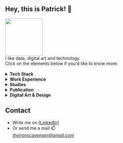 ## Hey, this is Patrick! 👋
<a href="https://de.linkedin.com/in/ironscavenger">
      <img src="https://profile-images.xing.com/images/0ffc572fbbdf235fc7c53730aabd7c65-2/patrick-hausmann.1024x1024.jpg" width = 120>
</a>
<br>
I like data, digital art and technology.<br>
Click on the elements below if you'd like to know more:<br>
<br>
<!-- TECH STACK -->
<details>
 <summary><b>Tech Stack</b></summary>
 <br>
 <i>Click on the images to get to the official websites.</i><br>
 <br>
 <table>
  <tr>
    <td>
      <a href="https://www.python.org/">
      <img src="https://upload.wikimedia.org/wikipedia/commons/thumb/c/c3/Python-logo-notext.svg/1869px-Python-logo-notext.svg.png" height = 60>
      </a>
    </td>
    <td>
      <b>Python</b><br>
      I'm using Python for data-engineering and analysis. This includes (among others):<br>
      <i>Pandas, Numpy, SciPy, Requests, BeautifulSoup, Selenium</i>
      <br>
    </td>
  </tr>
  <tr>
    <td>
      <a href="https://de.mathworks.com/?s_tid=gn_logo">
      <img src="https://upload.wikimedia.org/wikipedia/commons/thumb/2/21/Matlab_Logo.png/1144px-Matlab_Logo.png" height = 60>
      </a>
    </td>
    <td>
      <b>MATLAB & Simulink</b><br>
      MATLAB & Simulink have been my main-tools while working in engineering and research.<br>
      I have also taught several courses on MATLAB for engineering students.<br>
    </td>
  </tr>
  <tr>
    <td>
      <a href="https://www.sidefx.com/products/houdini/">
      <img src="https://upload.wikimedia.org/wikipedia/commons/1/15/Houdini3D_icon.png" width = 60>
      </a>
    </td>
    <td>
      <b>Houdini</b><br>
      Houdini is my main tool for everything related to design and animation.<br>
      It's prodecural nature also makes it an ideal candidate for automating design processess and work with data.<br>
      You can find examples of both professional and personal projects on my <a href="https://www.behance.com/ironscavenger">[Behance-portfolio]</a>.
    </td>
  </tr>
</table>
</details>
<!-- WORK EXPERIENCE -->
<details>
 <summary><b>Work Experience</b></summary>
 <br>
 <i>I've worked in a few different fields already. Here's an excerpt:</i><br>
 <br>
 <table>
  <tr>
    <td>
      <a href="https://www.ford.de">
      <img src="https://www.ford.de/content/dam/guxeu/global-shared/header/ford_oval_blue_logo.svg" width = 160>
      </a>
    </td>
    <td>
      JAN 2022 - DEZ 2023<br>
      <b>Visual Artist/Motion Designer</b><br>
      <i>Ford Motor Company / Cologne Design Center</i><br>
    </td>
  </tr>
  <tr>
    <td>
      <a href="https://www.h-brs.de/">
      <img src="https://www.h-brs.de/sites/default/files/styles/download_web_quality_max_800x800/public/teaser/h-brs_logo_fuers_web_erweitert.jpg?itok=2qePlQ0b&t=0388" width = 160>
      </a>
    </td>
    <td>
      2015 - 2021<br>
      <b>Scientific Employee and Lecturer</b><br>
      <i>Bonn-Rhein-Sieg University of Applied Sciences</i><br>
    </td>
  </tr>
  <tr>
    <td>
      <a href="https://www.h-brs.de/de/ewave">
      <img src="https://www.h-brs.de/sites/default/files/styles/hresize817x545_32/public/teaser/ewave-logo.jpg.webp?itok=Wc7yp65z&t=d647" width = 160>
      </a>
    </td>
    <td>
      2014 - 2015<br>
      <b>Scientific Assistant</b><br>
      <i>Bonn-Rhein-Sieg University of Applied Sciences - Research-project "E-Wave"</i><br>
    </td>
  </tr>
</table>
</details>
<!-- ----- STUDIES ----- -->
<details>
 <summary><b>Studies</b></summary>
 <br>
 <table>
  <tr>
    <td>
      <a href="https://www.wbscodingschool.com/">
      <img src="https://www.wbscodingschool.com/wp-content/uploads/2023/10/WBSCS-Red-logo.webp" width = 160>
      </a>
    </td>
    <td>
      FEB 2024 - JUN 2024<br>
      <b>Data Science Bootcamp</b><br>
      <i>WBS Coding School Berlin</i><br>
    </td>
  </tr>
  <tr>
    <td>
      <a href="https://www.h-brs.de/">
      <img src="https://www.h-brs.de/sites/default/files/styles/download_web_quality_max_800x800/public/teaser/h-brs_logo_fuers_web_erweitert.jpg?itok=2qePlQ0b&t=0388" width = 160>
      </a>
    </td>
    <td>
      2014 - 2015<br>
      <b>Master of Engineering (Mechatronics)</b><br>
      <i>Bonn-Rhein-Sieg University of Applied Sciences</i><br>
      Final grade: 1.5<br>
      <i>Thesis: Numerical simulation of pumps in water supply networks and optimization of energy efficiency</i><br>
    </td>
  </tr>
  <tr>
    <td>
      <a href="https://www.h-brs.de/">
      <img src="https://www.h-brs.de/sites/default/files/styles/download_web_quality_max_800x800/public/teaser/h-brs_logo_fuers_web_erweitert.jpg?itok=2qePlQ0b&t=0388" width = 160>
      </a>
    </td>
    <td>
      2010 - 2014<br>
      <b>Bachelor of Engineering (Mechatronics)</b><br>
      <i>Bonn-Rhein-Sieg University of Applied Sciences</i><br>
      Final grade: 2.0<br>
      <i>Thesis: Development of a Temperature Control Concept for the Low-Pressure Media Circuit of a Polyurethane Metering Machine</i><br>
    </td>
  </tr>
</table>
</details>
<!-- PUBLICATION -->
<details>
 <summary><b>Publication</b></summary>
 <br>
 <table>
  <tr>
    <td>
      <a href="https://ems.press/books/esiam/179">
      <img src="https://ems.press/_next/image?url=https%3A%2F%2Fcontent.ems.press%2Fassets%2Fpublic%2Fimages%2Fbooks%2Fcover-179.jpg&w=640&q=90" width = 100>
      </a>
    </td>
    <td>
      Author and co-author of the chapters <b><i>demand forecast</i></b> and <b><i>setup of simulation model and calibration</i></b> in:<br>
      <br>
      <b>Decision Support Systems for Water Supply Systems</b><br>
      European Mathematical Society<br>
      ISBN 978-3-03719-207-8<br>
    </td>
  </tr>
</table>
</details>
<!-- ----- DIGITAL ART ----- -->
<details>
 <summary><b>Digital Art & Design</b></summary>
 <br>
 <i>See examples in my porfolio linked below:</i><br>
 <br>
 <table>
  <tr>
    <td>
      <a href="https://www.behance.com/ironscavenger">
      <img src="https://mir-s3-cdn-cf.behance.net/project_modules/1400/0a1d63128345459.615459c878ae3.png" width = 240>
      </a>
    </td>
    <td>
      Behance Portfolio<br>
      <a href="https://www.behance.com/ironscavenger">[Link]</a>
    </td>
  </tr>
  <tr>
    <td>
      <a href="https://www.instagram.com/ironscavenger">
      <img src="https://mir-s3-cdn-cf.behance.net/project_modules/fs/60e61e176368085.64c3718f136a6.png" width = 240>
      </a>
    </td>
    <td>
      Instagram Channel<br>
      <a href="https://www.instagram.com/ironscavenger">[Link]</a>
    </td>
  </tr>
</table>
</details>

## Contact
- Write me on <a href="https://de.linkedin.com/in/ironscavenger">[LinkedIn]</a><br>
- Or send me a mail 📫<br>
  <i>theironscavenger@gmail.com</i><br>
  
<!--
**irnscvngr/irnscvngr** is a ✨ _special_ ✨ repository because its `README.md` (this file) appears on your GitHub profile.

Here are some ideas to get you started:

- 🔭 I’m currently working on ...
- 🌱 I’m currently learning ...
- 👯 I’m looking to collaborate on ...
- 🤔 I’m looking for help with ...
- 💬 Ask me about ...
- 📫 How to reach me: ...
- 😄 Pronouns: ...
- ⚡ Fun fact: ...
-->
